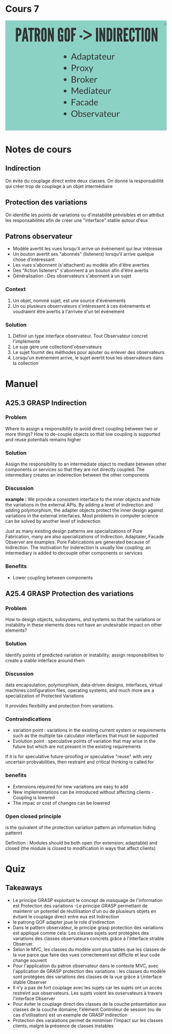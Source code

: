 # Cours 7

![](./imgs/gof-indirections.png)

# Notes de cours

## Indirection

On évite du couplage direct entre deux classes. On donne la responsabilité qui créer trop de couplage à un objet intermédiaire

## Protection des variations

On identifie les points de variations ou d'instabilité prévisibles et on attribut les responsabilités afin de créer une "interface" stable autour d'eux

## Patrons observateur

- Modèle avertit les vues lorsqu'il arrive un événement qui leur intéresse
- Un bouton avertit ses "abonnés" (listeners) lorsqu'il arrive quelque chose d'intéressant
- Les vues s'abonnent (s'attachent) au modèle afin d'être averties
- Des "Action listeners" s'abonnent à un bouton afin d'être avertis
- Généralisation : Des observateurs s'abonnent à un sujet

### Context

1. Un objet, nommé sujet, est une source d'événements
1. Un ou plusieurs obserrvateurs s'intéressent à ces événements et voudraient être avertis à l'arrivée d'un tel événement

### Solution

1. Définir un type interface observateur. Tout Observateur concret l'implémente
1. Le suje gère une collectiond'observateurs
1. Le sujet fournit des méthodes pour ajouter ou enlever des observateurs
1. Lorsqu'un événement arrive, le sujet avertit tous les observateurs dans la collection

# Manuel

## A25.3 GRASP Indirection

### Problem

Where to assign a responsibility to avoid direct coupling between two or more things? How to de-couple objects so that low coupling is supported and reuse potentials remains higher

### Solution

Assign the responsibility to an intermediate object to mediate between other components or services so that they are not directly coupled.
The intermediary creates an indeirection between the other components

### Discussion

**example :** We provide a consistent interface to the inner objects and hide the variations in the external APIs. By adding a level of indirection and adding polymorphism, the adapter objects protect the inner design against variations in the external interfaces.
Most problems in computer science can be solved by another level of inderection

Just as many existing design patterns are specializations of Pure Fabrication, many are also specializations of Indirection. Adaptater, Facade Observer are examples. Pure Fabrications are generated because of Indirection. The motivation for inderection is usually low coupling; an intermediary is added to decouple other components or services

### Benefits

- Lower coupling between components

## A25.4 GRASP Protection des variations

### Problem

How to design objects, subsystems, and systems so that the variations or instability in these elements does not have an undesirable impact on other elements?

### Solution

Identify points of predicted variation or instability; assign responsibilities to create a stable interface around them

### Discussion

data encapsulation, polymorphism, data-driven designs, interfaces, virtual machines configuration files, operating systems, and much more are a specialization of Protected Variations

It provides flexibility and protection from variations.

### Contraindications

- variation point : variations in the existing current system or requirements such as the multiple tax calculator interfaces that must be supported
- Evolution point : speculative points of variation that may arise in the future but which are not present in the existing requirements

If it is for speculative future-proofing or speculative "reuse" with very uncertain probvabilities, then restraint and critical thinking is called for

### benefits

- Extensions required for new variations are easy to add
- New implementations can be introduced without affecting clients
  -Coupling is lowered
- The impac or cost of changes can be lowered

### Open closed principle

is the quivalent of the protection variation pattern an information hiding pattenrt

Definition : Modules should be both open (for extension; adaptable) and closed (the module is closed to modification in ways that affect clients)

# Quiz

## Takeaways

- Le principe GRASP exploitant le concept de masquage de l'information est Protection des variations
  -Le principe GRASP permettant de maintenir un potentiel de réutilisation d'un ou de plusieurs objets en évitant le couplage direct entre eux est Indirection
- le patrong GOF adapter joue le role d'indirection
- Dans le pattern observateur, le principe grasp protection des variations est appliqué comme cela: Les classes sujets sont protégées des variations des classes observateurs concrets grâce à l'interface strable Observer.
- Selon le MVC, les classes du modèle sont plus tables que les classes de la vue parce que faire des vues correctement est difficile et leur code change souvent
- Pour l'application du patron observateur dans le contexte MVC, avec l'application de GRASP protection des variations : les classes du modèle sont protégées des variations des classes de la vue grâce à l,interface stable Observer
- Il n'y a pas de fort couplage avec les sujets car les sujets ont un accès restreint aux observateurs. Les sujets voient les ovservateurs à travers l'interface Observer
- Pour éviter le couplage direct des classes de la couche présentation aux classes de la couche domaine, l'élément Controleur de session (ou de cas d'utilisation) est un exemple de GRASP indirection
- Protection des varaiations permet de minimiser l'impact sur les classes clients, malgré la présence de classes instables
